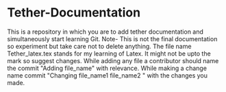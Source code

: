 # Tether-Documentation
This is a repository in which you are to add tether documentation and simultaneously start learning Git.
Note- This is not the final documentation so experiment but take care not to delete anything.
The file name Tether_latex.tex stands for my learning of Latex. It might not be upto the mark so suggest changes.
While adding any file a contributor should name the commit "Adding file_name" with relevance.
While making a change name commit "Changing file_name1 file_name2 " with the changes you made.
